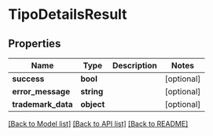 # TipoDetailsResult

## Properties
Name | Type | Description | Notes
------------ | ------------- | ------------- | -------------
**success** | **bool** |  | [optional] 
**error_message** | **string** |  | [optional] 
**trademark_data** | **object** |  | [optional] 

[[Back to Model list]](../README.md#documentation-for-models) [[Back to API list]](../README.md#documentation-for-api-endpoints) [[Back to README]](../README.md)


